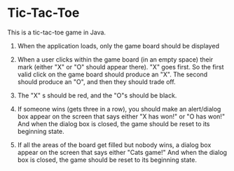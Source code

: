 # Tic-Tac-Toe
This is a tic-tac-toe game in Java.

1. When the application loads, only the game board should be displayed 

2. When a user clicks within the game board (in an empty space) their mark (either "X" or "O" should appear there). "X" goes first. So the first valid click on the game board should produce an "X". 
The second should produce an "O", and then they should trade off.

 3. The "X" s should be red, and the "O"s should be black.

4. If someone wins (gets three in a row), you should make an alert/dialog box appear on the screen that says either "X has won!" or "O has won!" 
And when the dialog box is closed, the game should be reset to its beginning state.

5. If all the areas of the board get filled but nobody wins, a dialog box appear on the screen that says either "Cats game!" 
And when the dialog box is closed, the game should be reset to its beginning state. 
